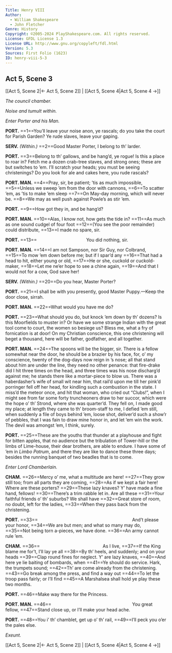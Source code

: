 ```yaml
---
Title: Henry VIII
Author: 
  - William Shakespeare
  - John Fletcher
Genre: History
Copyright: ©2005-2024 PlayShakespeare.com. All rights reserved.
License: GFDL License 1.3
License URL: http://www.gnu.org/copyleft/fdl.html
Version: 5.3
Sources: First Folio (1623)
ID: henry-viii-5-3
---
```


## Act 5, Scene 3
[[Act 5, Scene 2|← Act 5, Scene 2]] | [[Act 5, Scene 4|Act 5, Scene 4 →]]

*The council chamber.*

*Noise and tumult within.*

*Enter Porter and his Man.*

**PORT.**
==1==You’ll leave your noise anon, ye rascals; do you take the court for Parish Garden? Ye rude slaves, leave your gaping.

**SERV.**
*(Within.)*
==2==Good Master Porter, I belong to th’ larder.

**PORT.**
==3==Belong to th’ gallows, and be hang’d, ye rogue! Is this a place to roar in? Fetch me a dozen crab-tree staves, and strong ones; these are but switches to ’em. I’ll scratch your heads; you must be seeing christenings? Do you look for ale and cakes here, you rude rascals?

**PORT. MAN.**
==4==Pray, sir, be patient; ’tis as much impossible,
==5==Unless we sweep ’em from the door with cannons,
==6==To scatter ’em, as ’tis to make ’em sleep
==7==On May-day morning, which will never be.
==8==We may as well push against Powle’s as stir ’em.

**PORT.**
==9==How got they in, and be hang’d?

**PORT. MAN.**
==10==Alas, I know not, how gets the tide in?
==11==As much as one sound cudgel of four foot
==12==(You see the poor remainder) could distribute,
==13==I made no spare, sir.

**PORT.**
==13==           You did nothing, sir.

**PORT. MAN.**
==14==I am not Sampson, nor Sir Guy, nor Colbrand,
==15==To mow ’em down before me; but if I spar’d any
==16==That had a head to hit, either young or old,
==17==He or she, cuckold or cuckold-maker,
==18==Let me ne’er hope to see a chine again,
==19==And that I would not for a cow, God save her!

**SERV.**
*(Within.)*
==20==Do you hear, Master Porter?

**PORT.**
==21==I shall be with you presently, good Master Puppy.—Keep the door close, sirrah.

**PORT. MAN.**
==22==What would you have me do?

**PORT.**
==23==What should you do, but knock ’em down by th’ dozens? Is this Moorfields to muster in? Or have we some strange Indian with the great tool come to court, the women so besiege us? Bless me, what a fry of fornication is at door! On my Christian conscience, this one christening will beget a thousand, here will be father, godfather, and all together.

**PORT. MAN.**
==24==The spoons will be the bigger, sir. There is a fellow somewhat near the door, he should be a brazier by his face, for, o’ my conscience, twenty of the dog-days now reign in ’s nose; all that stand about him are under the line, they need no other penance: that fire-drake did I hit three times on the head, and three times was his nose discharg’d against me; he stands there like a mortar-piece to blow us. There was a haberdasher’s wife of small wit near him, that rail’d upon me till her pink’d porringer fell off her head, for kindling such a combustion in the state. I miss’d the meteor once, and hit that woman, who cried out “Clubs!”, when I might see from far some forty truncheoners draw to her succor, which were the hope o’ th’ Strond, where she was quarter’d. They fell on, I made good my place; at length they came to th’ broom-staff to me, I defied ’em still, when suddenly a file of boys behind ’em, loose shot, deliver’d such a show’r of pebbles, that I was fain to draw mine honor in, and let ’em win the work. The devil was amongst ’em, I think, surely.

**PORT.**
==25==These are the youths that thunder at a playhouse and fight for bitten apples, that no audience but the tribulation of Tower-hill or the limbs of Lime-house, their dear brothers, are able to endure. I have some of ’em in *Limbo Patrum*, and there they are like to dance these three days; besides the running banquet of two beadles that is to come.

*Enter Lord Chamberlain.*

**CHAM.**
==26==Mercy o’ me, what a multitude are here!
==27==They grow still too; from all parts they are coming,
==28==As if we kept a fair here! Where are these porters?
==29==These lazy knaves? Y’ have made a fine hand, fellows!
==30==There’s a trim rabble let in. Are all these
==31==Your faithful friends o’ th’ suburbs? We shall have
==32==Great store of room, no doubt, left for the ladies,
==33==When they pass back from the christening.

**PORT.**
==33==                     And’t please your honor,
==34==We are but men; and what so many may do,
==35==Not being torn a-pieces, we have done.
==36==An army cannot rule ’em.

**CHAM.**
==36==              As I live,
==37==If the King blame me for’t, I’ll lay ye all
==38==By th’ heels, and suddenly; and on your heads
==39==Clap round fines for neglect. Y’ are lazy knaves,
==40==And here ye lie baiting of bombards, when
==41==Ye should do service. Hark, the trumpets sound;
==42==Th’ are come already from the christening.
==43==Go break among the press, and find a way out
==44==To let the troop pass fairly; or I’ll find
==45==A Marshalsea shall hold ye play these two months.

**PORT.**
==46==Make way there for the Princess.

**PORT. MAN.**
==46==                  You great fellow,
==47==Stand close up, or I’ll make your head ache.

**PORT.**
==48==You i’ th’ chamblet, get up o’ th’ rail,
==49==I’ll peck you o’er the pales else.

*Exeunt.*

[[Act 5, Scene 2|← Act 5, Scene 2]] | [[Act 5, Scene 4|Act 5, Scene 4 →]]